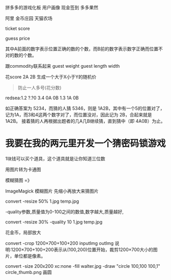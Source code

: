 





拼多多的游戏化板
用户画像 
现金签到
多多果然



阿里
金币庄园
天猫农场







ticket score 



guess price



其中A前面的数字表示位置正确的数的个数，而B前的数字表示数字正确而位置不对的数的个数。

跟commodity联系起来
guest weight
guest length width




>>>>>>>>>>>>>>>>
花score
2A 2B 生成一个大于X小于Y的随机价


> 防止一人多号(花分数)








redsea:1.2
?.?0
3.4 0A 0B
1.3 1A 0B


如正确答案为 5234，而猜的人猜 5346，则是 1A2B，其中有一个5的位置对了，记为1A，而3和4这两个数字对了，而位置没对，因此记为 2B，合起来就是 1A2B。
接着猜的人再根据出题者的几A几B继续猜，直到猜中（即 4A0B）为止。





# 我要在我的两元里开发一个猜密码锁游戏

1块钱可以买个道具，这个道具就是让你知道三位数












用图片转为卡通图

模糊猜图 =》

ImageMagick  模糊图片  先缩小再放大来猜图片


convert -resize 50% 1.jpg temp.jpg

-quality参数,质量值为0-100之间的数值,数字越大,质量越好,

convert -resize 30% -quality 10 1.jpg temp.jpg


花金币，局部放大

convert -crop 1200×700+100+200 inputImg outImg
说明:1200×700+100+200表示从(100,200)位置开始，裁剪1200×700大小的图片，单位都是像素。





convert -size 200x200 xc:none -fill walter.jpg -draw "circle 100,100 100,1" circle_thumb.png
画圆




































